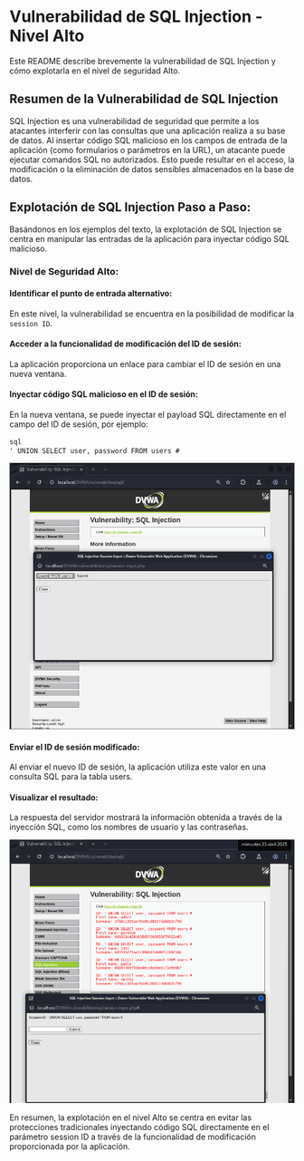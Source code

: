 # Vulnerabilidad de SQL Injection - Nivel Alto

Este README describe brevemente la vulnerabilidad de SQL Injection y cómo explotarla en el nivel de seguridad Alto.

## Resumen de la Vulnerabilidad de SQL Injection

SQL Injection es una vulnerabilidad de seguridad que permite a los atacantes interferir con las consultas que una aplicación realiza a su base de datos. Al insertar código SQL malicioso en los campos de entrada de la aplicación (como formularios o parámetros en la URL), un atacante puede ejecutar comandos SQL no autorizados. Esto puede resultar en el acceso, la modificación o la eliminación de datos sensibles almacenados en la base de datos.

## Explotación de SQL Injection Paso a Paso:

Basándonos en los ejemplos del texto, la explotación de SQL Injection se centra en manipular las entradas de la aplicación para inyectar código SQL malicioso.

### Nivel de Seguridad Alto:

#### Identificar el punto de entrada alternativo:
En este nivel, la vulnerabilidad se encuentra en la posibilidad de modificar la `session ID`.

#### Acceder a la funcionalidad de modificación del ID de sesión:
La aplicación proporciona un enlace para cambiar el ID de sesión en una nueva ventana.

#### Inyectar código SQL malicioso en el ID de sesión:
En la nueva ventana, se puede inyectar el payload SQL directamente en el campo del ID de sesión, por ejemplo:
```
sql
' UNION SELECT user, password FROM users #
```
![imagen de la vulnerabilidad SQL Injection 1](../../assets/SQLInjectionHigh01.png)

#### Enviar el ID de sesión modificado:
Al enviar el nuevo ID de sesión, la aplicación utiliza este valor en una consulta SQL para la tabla users.

#### Visualizar el resultado:
La respuesta del servidor mostrará la información obtenida a través de la inyección SQL, como los nombres de usuario y las contraseñas.

![imagen de la vulnerabilidad SQL Injection 2](../../assets/SQLInjectionHigh02.png)

En resumen, la explotación en el nivel Alto se centra en evitar las protecciones tradicionales inyectando código SQL directamente en el parámetro session ID a través de la funcionalidad de modificación proporcionada por la aplicación.
